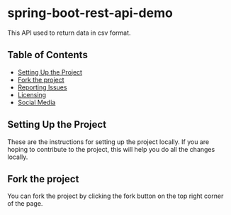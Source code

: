 # spring-boot-rest-api-demo
This API used to return data in csv format.
## Table of Contents
* [Setting Up the Project](#setting-up-the-project)
* [Fork the project](#fork-the-project)
* [Reporting Issues](#reporting-issues)
* [Licensing](#licensing)
* [Social Media](#social-media)
## Setting Up the Project
These are the instructions for setting up the project locally. If you are hoping to contribute to the project, this will help you do all the changes locally.

## Fork the project
You can fork the project by clicking the fork button on the top right corner of the page.
